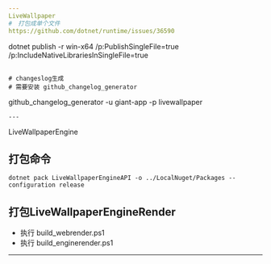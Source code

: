 ```yaml
---
LiveWallpaper
#　打包成单个文件
https://github.com/dotnet/runtime/issues/36590

```
dotnet publish -r win-x64 /p:PublishSingleFile=true /p:IncludeNativeLibrariesInSingleFile=true
```

# changeslog生成
# 需要安装 github_changelog_generator 
```
github_changelog_generator -u giant-app -p livewallpaper
```  
---
```


LiveWallpaperEngine
## 打包命令
```
dotnet pack LiveWallpaperEngineAPI -o ../LocalNuget/Packages --configuration release
```
## 打包LiveWallpaperEngineRender
- 执行 build_webrender.ps1
- 执行 build_enginerender.ps1

---